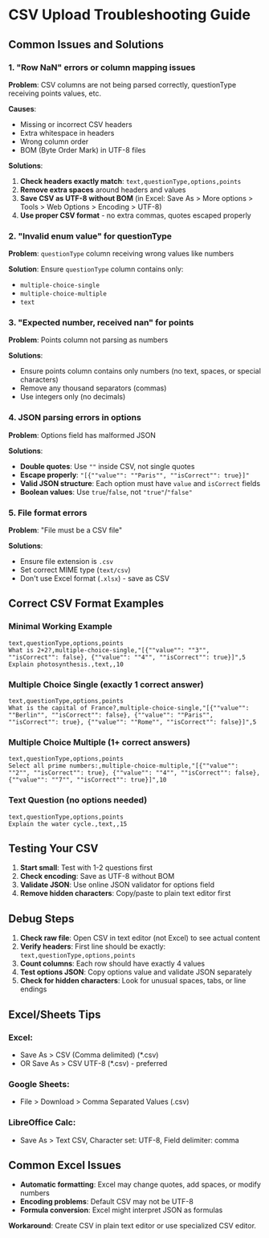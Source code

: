 # CSV Upload Troubleshooting Guide

## Common Issues and Solutions

### 1. **"Row NaN" errors or column mapping issues**

**Problem**: CSV columns are not being parsed correctly, questionType receiving points values, etc.

**Causes**:
- Missing or incorrect CSV headers
- Extra whitespace in headers
- Wrong column order
- BOM (Byte Order Mark) in UTF-8 files

**Solutions**:
1. **Check headers exactly match**: `text,questionType,options,points`
2. **Remove extra spaces** around headers and values
3. **Save CSV as UTF-8 without BOM** (in Excel: Save As > More options > Tools > Web Options > Encoding > UTF-8)
4. **Use proper CSV format** - no extra commas, quotes escaped properly

### 2. **"Invalid enum value" for questionType**

**Problem**: `questionType` column receiving wrong values like numbers

**Solution**: Ensure `questionType` column contains only:
- `multiple-choice-single`
- `multiple-choice-multiple`
- `text`

### 3. **"Expected number, received nan" for points**

**Problem**: Points column not parsing as numbers

**Solutions**:
- Ensure points column contains only numbers (no text, spaces, or special characters)
- Remove any thousand separators (commas)
- Use integers only (no decimals)

### 4. **JSON parsing errors in options**

**Problem**: Options field has malformed JSON

**Solutions**:
- **Double quotes**: Use `""` inside CSV, not single quotes
- **Escape properly**: `"[{""value"": ""Paris"", ""isCorrect"": true}]"`
- **Valid JSON structure**: Each option must have `value` and `isCorrect` fields
- **Boolean values**: Use `true`/`false`, not `"true"`/`"false"`

### 5. **File format errors**

**Problem**: "File must be a CSV file"

**Solutions**:
- Ensure file extension is `.csv`
- Set correct MIME type (`text/csv`)
- Don't use Excel format (`.xlsx`) - save as CSV

## Correct CSV Format Examples

### Minimal Working Example
```csv
text,questionType,options,points
What is 2+2?,multiple-choice-single,"[{""value"": ""3"", ""isCorrect"": false}, {""value"": ""4"", ""isCorrect"": true}]",5
Explain photosynthesis.,text,,10
```

### Multiple Choice Single (exactly 1 correct answer)
```csv
text,questionType,options,points
What is the capital of France?,multiple-choice-single,"[{""value"": ""Berlin"", ""isCorrect"": false}, {""value"": ""Paris"", ""isCorrect"": true}, {""value"": ""Rome"", ""isCorrect"": false}]",5
```

### Multiple Choice Multiple (1+ correct answers)
```csv
text,questionType,options,points
Select all prime numbers:,multiple-choice-multiple,"[{""value"": ""2"", ""isCorrect"": true}, {""value"": ""4"", ""isCorrect"": false}, {""value"": ""7"", ""isCorrect"": true}]",10
```

### Text Question (no options needed)
```csv
text,questionType,options,points
Explain the water cycle.,text,,15
```

## Testing Your CSV

1. **Start small**: Test with 1-2 questions first
2. **Check encoding**: Save as UTF-8 without BOM
3. **Validate JSON**: Use online JSON validator for options field
4. **Remove hidden characters**: Copy/paste to plain text editor first

## Debug Steps

1. **Check raw file**: Open CSV in text editor (not Excel) to see actual content
2. **Verify headers**: First line should be exactly: `text,questionType,options,points`
3. **Count columns**: Each row should have exactly 4 values
4. **Test options JSON**: Copy options value and validate JSON separately
5. **Check for hidden characters**: Look for unusual spaces, tabs, or line endings

## Excel/Sheets Tips

### Excel:
- Save As > CSV (Comma delimited) (*.csv)
- OR Save As > CSV UTF-8 (*.csv) - preferred

### Google Sheets:
- File > Download > Comma Separated Values (.csv)

### LibreOffice Calc:
- Save As > Text CSV, Character set: UTF-8, Field delimiter: comma

## Common Excel Issues

- **Automatic formatting**: Excel may change quotes, add spaces, or modify numbers
- **Encoding problems**: Default CSV may not be UTF-8
- **Formula conversion**: Excel might interpret JSON as formulas

**Workaround**: Create CSV in plain text editor or use specialized CSV editor.
